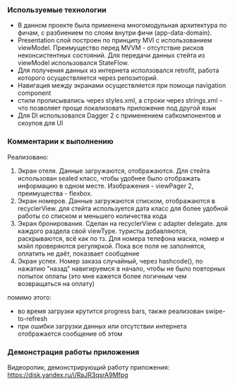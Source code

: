 
### Используемые технологии

- В данном проекте была применена многомодульная архитектура по фичам, с разбиением по слоям внутри фичи (app-data-domain). 
- Presentation слой построен по принципу MVI с использованием viewModel. Преимущество перед MVVM - отсутствие рисков неконсистентных состояний. Для передачи данных стейта из viewModel использовался StateFlow. 
- Для получения данных из интернета исползовался retrofit, работа которого осуществляется через репозиторий.
- Навигация между экранами осуществляется при помощи navigation component 
- стили прописывались через styles.xml, а строки через strings.xml - что позволяет проще локализовать приложение под другой язык
- Для DI использовался Dagger 2 с применением сабкомпонентов и скоупов для UI



### Комментарии к выполнению

Реализовано:
1. Экран отеля. Данные загружаются, отображаются. Для стейта использован sealed класс, чтобы удобнее было отображать информацию в одном месте. Изображения - viewPager 2, преимущества - flexbox. 
2. Экран номеров. Данные загружаются списком, отображаются в recyclerView. для стейта используется дата класс для более удобной работы со списком и меньшего количества кода
3. Экран бронирования. Сделан на recyclerView с adapter delegate. для каждого раздела свой viewType. туристы добавляются, раскрываются, всё как по тз. Для номера телефона маска, номер и мэйл проверяются регуляркой. Пока все поля не заполнятся, оплатить не даёт, показвает сообщение
4. Экран успех. Номер заказа случайный, через hashcode(), по нажатию "назад" навигируемся в начало, чтобы не было повторных попыток оплаты (это мне кажется более логичным чем возвращаться на оплату)

помимо этого:
- во время загрузки крутится progress bars, также реализован swipe-to-refresh 
- при ошибки загрузки данных или отсутствии интернета отображается сообщение об этом
 

### Демонстрация работы приложения 

Видеоролик, демонстрирующий работу приложения: https://disk.yandex.ru/i/RaJR3qsrA9Mfpg

